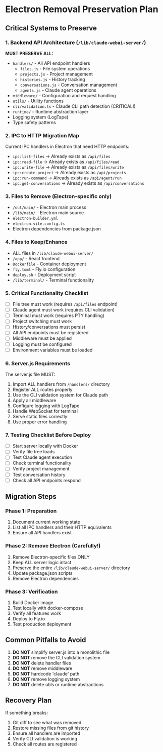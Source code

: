 # Electron Removal Preservation Plan

## Critical Systems to Preserve

### 1. Backend API Architecture (`/lib/claude-webui-server/`)
**MUST PRESERVE ALL:**
- `handlers/` - All API endpoint handlers
  - `files.js` - File system operations
  - `projects.js` - Project management
  - `histories.js` - History tracking
  - `conversations.js` - Conversation management
  - `agents.js` - Claude agent operations
- `middleware/` - Configuration and request handling
- `utils/` - Utility functions
- `cli/validation.ts` - Claude CLI path detection (CRITICAL!)
- `runtime/` - Runtime abstraction layer
- Logging system (LogTape)
- Type safety patterns

### 2. IPC to HTTP Migration Map
Current IPC handlers in Electron that need HTTP endpoints:
- `ipc:list-files` → Already exists as `/api/files`
- `ipc:read-file` → Already exists as `/api/files/read`
- `ipc:write-file` → Already exists as `/api/files/write`
- `ipc:create-project` → Already exists as `/api/projects`
- `ipc:run-command` → Already exists as `/api/agent/run`
- `ipc:get-conversations` → Already exists as `/api/conversations`

### 3. Files to Remove (Electron-specific only)
- `/out/main/` - Electron main process
- `/lib/main/` - Electron main source
- `electron-builder.yml`
- `electron.vite.config.ts`
- Electron dependencies from package.json

### 4. Files to Keep/Enhance
- ALL files in `/lib/claude-webui-server/`
- `/app/` - React frontend
- `Dockerfile` - Container deployment
- `fly.toml` - Fly.io configuration
- `deploy.sh` - Deployment script
- `/lib/terminal/` - Terminal functionality

### 5. Critical Functionality Checklist
- [ ] File tree must work (requires `/api/files` endpoint)
- [ ] Claude agent must work (requires CLI validation)
- [ ] Terminal must work (requires PTY handling)
- [ ] Project switching must work
- [ ] History/conversations must persist
- [ ] All API endpoints must be registered
- [ ] Middleware must be applied
- [ ] Logging must be configured
- [ ] Environment variables must be loaded

### 6. Server.js Requirements
The server.js file MUST:
1. Import ALL handlers from `/handlers/` directory
2. Register ALL routes properly
3. Use the CLI validation system for Claude path
4. Apply all middleware
5. Configure logging with LogTape
6. Handle WebSocket for terminal
7. Serve static files correctly
8. Use proper error handling

### 7. Testing Checklist Before Deploy
- [ ] Start server locally with Docker
- [ ] Verify file tree loads
- [ ] Test Claude agent execution
- [ ] Check terminal functionality
- [ ] Verify project management
- [ ] Test conversation history
- [ ] Check all API endpoints respond

## Migration Steps

### Phase 1: Preparation
1. Document current working state
2. List all IPC handlers and their HTTP equivalents
3. Ensure all API handlers exist

### Phase 2: Remove Electron (Carefully!)
1. Remove Electron-specific files ONLY
2. Keep ALL server logic intact
3. Preserve the entire `/lib/claude-webui-server/` directory
4. Update package.json scripts
5. Remove Electron dependencies

### Phase 3: Verification
1. Build Docker image
2. Test locally with docker-compose
3. Verify all features work
4. Deploy to Fly.io
5. Test production deployment

## Common Pitfalls to Avoid

1. **DO NOT** simplify server.js into a monolithic file
2. **DO NOT** remove the CLI validation system
3. **DO NOT** delete handler files
4. **DO NOT** remove middleware
5. **DO NOT** hardcode 'claude' path
6. **DO NOT** remove logging system
7. **DO NOT** delete utils or runtime abstractions

## Recovery Plan
If something breaks:
1. Git diff to see what was removed
2. Restore missing files from git history
3. Ensure all handlers are imported
4. Verify CLI validation is working
5. Check all routes are registered